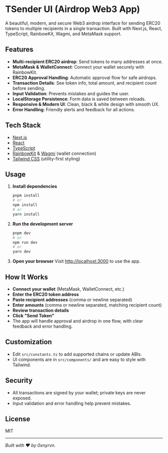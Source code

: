 # TSender UI (Airdrop Web3 App)

A beautiful, modern, and secure Web3 airdrop interface for sending ERC20 tokens to multiple recipients in a single transaction. Built with Next.js, React, TypeScript, RainbowKit, Wagmi, and MetaMask support.

## Features

- **Multi-recipient ERC20 airdrop**: Send tokens to many addresses at once.
- **MetaMask & WalletConnect**: Connect your wallet securely with RainbowKit.
- **ERC20 Approval Handling**: Automatic approval flow for safe airdrops.
- **Transaction Details**: See token info, total amount, and recipient count before sending.
- **Input Validation**: Prevents mistakes and guides the user.
- **LocalStorage Persistence**: Form data is saved between reloads.
- **Responsive & Modern UI**: Clean, black & white design with smooth UX.
- **Error Handling**: Friendly alerts and feedback for all actions.

## Tech Stack

- [Next.js](https://nextjs.org/)
- [React](https://react.dev/)
- [TypeScript](https://www.typescriptlang.org/)
- [RainbowKit](https://www.rainbowkit.com/) & [Wagmi](https://wagmi.sh/) (wallet connection)
- [Tailwind CSS](https://tailwindcss.com/) (utility-first styling)

## Usage

1. **Install dependencies**

   ```bash
   pnpm install
   # or
   npm install
   # or
   yarn install
   ```

2. **Run the development server**

   ```bash
   pnpm dev
   # or
   npm run dev
   # or
   yarn dev
   ```

3. **Open your browser**
   Visit [http://localhost:3000](http://localhost:3000) to use the app.

## How It Works

- **Connect your wallet** (MetaMask, WalletConnect, etc.)
- **Enter the ERC20 token address**
- **Paste recipient addresses** (comma or newline separated)
- **Enter amounts** (comma or newline separated, matching recipient count)
- **Review transaction details**
- **Click "Send Token"**
- The app will handle approval and airdrop in one flow, with clear feedback and error handling.

## Customization

- Edit `src/constants.ts` to add supported chains or update ABIs.
- UI components are in `src/components/` and are easy to style with Tailwind.

## Security

- All transactions are signed by your wallet; private keys are never exposed.
- Input validation and error handling help prevent mistakes.

## License

MIT

---

*Built with ❤️ by 0xnyrvn.*
